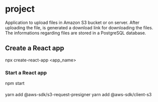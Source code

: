 # project
Application to upload files in Amazon S3 bucket or on server. After uploading the file, is generated a download link for downloading the files. The informations regarding files are stored in a PostgreSQL database.

## Create a React app
npx create-react-app <app_name>

### Start a React app
npm start

####
yarn add @aws-sdk/s3-request-presigner
yarn add @aws-sdk/client-s3
